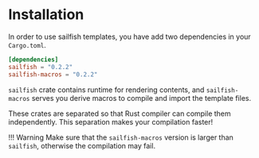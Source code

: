 # Installation

In order to use sailfish templates, you have add two dependencies in your `Cargo.toml`.

```toml
[dependencies]
sailfish = "0.2.2"
sailfish-macros = "0.2.2"
```

`sailfish` crate contains runtime for rendering contents, and `sailfish-macros` serves you derive macros to compile and import the template files.

These crates are separated so that Rust compiler can compile them independently. This separation makes your compilation faster!

!!! Warning
    Make sure that the `sailfish-macros` version is larger than `sailfish`, otherwise the compilation may fail.
